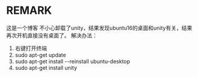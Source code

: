 # REMARK
这是一个博客
不小心卸载了unity，结果发现ubuntu16的桌面和unity有关，结果再次开机直接没有桌面了。
解决办法：
1. 右键打开终端
2. sudo apt-get update
3. sudo apt-get install --reinstall ubuntu-desktop
4. sudo apt-get install unity

